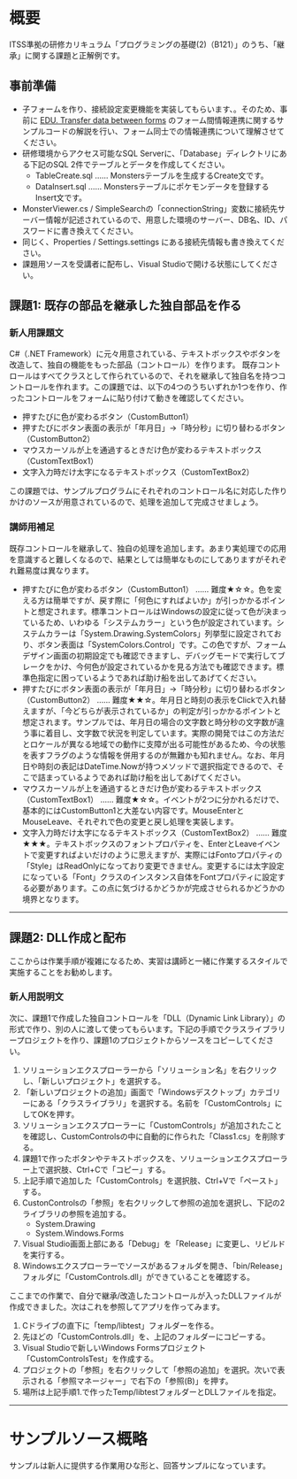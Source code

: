 # 概要

ITSS準拠の研修カリキュラム「プログラミングの基礎(2)（B121）」のうち、「継承」に関する課題と正解例です。

## 事前準備
- 子フォームを作り、接続設定変更機能を実装してもらいます、。そのため、事前に [EDU. Transfer data between forms](https://gitlab.com/it_education/edu.-transfer-data-between-forms) のフォーム間情報連携に関するサンプルコードの解説を行い、フォーム同士での情報連携について理解させてください。
- 研修環境からアクセス可能なSQL Serverに、「Database」ディレクトリにある下記のSQL 2件でテーブルとデータを作成してください。
  - TableCreate.sql …… Monstersテーブルを生成するCreate文です。
  - DataInsert.sql …… Monstersテーブルにポケモンデータを登録するInsert文です。
- MonsterViewer.cs / SimpleSearchの「connectionString」変数に接続先サーバー情報が記述されているので、用意した環境のサーバー、DB名、ID、パスワードに書き換えてください。
- 同じく、Properties / Settings.settings にある接続先情報も書き換えてください。
- 課題用ソースを受講者に配布し、Visual Studioで開ける状態にしてください。



## 課題1: 既存の部品を継承した独自部品を作る

### 新人用課題文
C#（.NET Framework）に元々用意されている、テキストボックスやボタンを改造して、独自の機能をもった部品（コントロール）を作ります。
既存コントロールはすべてクラスとして作られているので、それを継承して独自名を持つコントロールを作れます。この課題では、以下の4つのうちいずれか1つを作り、作ったコントロールをフォームに貼り付けて動きを確認してください。

- 押すたびに色が変わるボタン（CustomButton1）
- 押すたびにボタン表面の表示が「年月日」→「時分秒」に切り替わるボタン（CustomButton2）
- マウスカーソルが上を通過するときだけ色が変わるテキストボックス（CustomTextBox1）
- 文字入力時だけ太字になるテキストボックス（CustomTextBox2）

この課題では、サンプルプログラムにそれぞれのコントロール名に対応した作りかけのソースが用意されているので、処理を追加して完成させましょう。

### 講師用補足
既存コントロールを継承して、独自の処理を追加します。あまり実処理での応用を意識すると難しくなるので、結果としては簡単なものにしてありますがそれぞれ難易度は異なります。

- 押すたびに色が変わるボタン（CustomButton1） …… 難度★☆☆。色を変える方は簡単ですが、戻す際に「何色にすればよいか」が引っかかるポイントと想定されます。標準コントロールはWindowsの設定に従って色が決まっているため、いわゆる「システムカラー」という色が設定されています。システムカラーは「System.Drawing.SystemColors」列挙型に設定されており、ボタン表面は「SystemColors.Control」です。この色ですが、フォームデザイン画面の初期設定でも確認できますし、デバッグモードで実行してブレークをかけ、今何色が設定されているかを見る方法でも確認できます。標準色指定に困っているようであれば助け船を出してあげてください。
- 押すたびにボタン表面の表示が「年月日」→「時分秒」に切り替わるボタン（CustomButton2） …… 難度★★☆。年月日と時刻の表示をClickで入れ替えますが、「今どちらが表示されているか」の判定が引っかかるポイントと想定されます。サンプルでは、年月日の場合の文字数と時分秒の文字数が違う事に着目し、文字数で状況を判定しています。実際の開発ではこの方法だとロケールが異なる地域での動作に支障が出る可能性があるため、今の状態を表すフラグのような情報を併用するのが無難かも知れません。なお、年月日や時刻の表記はDateTime.Nowが持つメソッドで選択指定できるので、そこで詰まっているようであれば助け船を出してあげてください。
- マウスカーソルが上を通過するときだけ色が変わるテキストボックス（CustomTextBox1） …… 難度★☆☆。イベントが2つに分かれるだけで、基本的にはCustomButton1と大差ない内容です。MouseEnterとMouseLeave、それぞれで色の変更と戻し処理を実装します。
- 文字入力時だけ太字になるテキストボックス（CustomTextBox2） …… 難度★★★。テキストボックスのフォントプロパティを、EnterとLeaveイベントで変更すればよいだけのように思えますが、実際にはFontoプロパティの「Style」はReadOnlyになっており変更できません。変更するには太字設定になっている「Font」クラスのインスタンス自体をFontプロパティに設定する必要があります。この点に気づけるかどうかが完成させられるかどうかの境界となります。



---
## 課題2: DLL作成と配布

ここからは作業手順が複雑になるため、実習は講師と一緒に作業するスタイルで実施することをお勧めします。

### 新人用説明文
次に、課題1で作成した独自コントロールを「DLL（Dynamic Link Library）」の形式で作り、別の人に渡して使ってもらいます。下記の手順でクラスライブラリープロジェクトを作り、課題1のプロジェクトからソースをコピーしてください。

1. ソリューションエクスプローラーから「ソリューション名」を右クリックし、「新しいプロジェクト」を選択する。
1. 「新しいプロジェクトの追加」画面で「Windowsデスクトップ」カテゴリーにある「クラスライブラリ」を選択する。名前を「CustomControls」にしてOKを押す。
1. ソリューションエクスプローラーに「CustomControls」が追加されたことを確認し、CustomControlsの中に自動的に作られた「Class1.cs」を削除する。
1. 課題1で作ったボタンやテキストボックスを、ソリューションエクスプローラー上で選択肢、Ctrl+Cで「コピー」する。
1. 上記手順で追加した「CustomControls」を選択肢、Ctrl+Vで「ペースト」する。
1. CustonControlsの「参照」を右クリックして参照の追加を選択し、下記の2ライブラリの参照を追加する。
   - System.Drawing
   - System.Windows.Forms
1. Visual Studio画面上部にある「Debug」を「Release」に変更し、リビルドを実行する。
1. Windowsエクスプローラーでソースがあるフォルダを開き、「bin/Release」フォルダに「CustomControls.dll」ができていることを確認する。

ここまでの作業で、自分で継承/改造したコントロールが入ったDLLファイルが作成できました。次はこれを参照してアプリを作ってみます。

1. Cドライブの直下に「temp/libtest」フォルダーを作る。
1. 先ほどの「CustomControls.dll」を、上記のフォルダーにコピーする。
1. Visual Studioで新しいWindows Formsプロジェクト「CustomControlsTest」を作成する。
1. プロジェクトの「参照」を右クリックして「参照の追加」を選択。次いで表示される「参照マネージャー」で右下の「参照(B)」を押す。
1. 場所は上記手順1.で作ったTemp/libtestフォルダーとDLLファイルを指定。


---
# サンプルソース概略

サンプルは新人に提供する作業用ひな形と、回答サンプルになっています。

## 